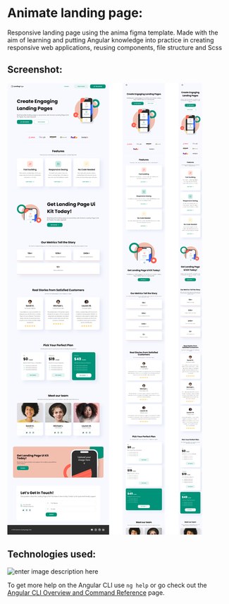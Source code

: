 # Animate landing page:
Responsive landing page using the anima figma template. Made with the aim of learning and putting Angular knowledge into practice in creating responsive web applications, reusing components, file structure and Scss

## Screenshot:
![screenshot](src/assets/img/done.png)

## Technologies used:
![enter image description here](https://miro.medium.com/v2/resize:fit:89/format:webp/1*Klh1l7wkoG6PDPb9A5oCHQ.png)

To get more help on the Angular CLI use `ng help` or go check out the [Angular CLI Overview and Command Reference](https://angular.io/cli) page.